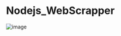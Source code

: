 # Nodejs_WebScrapper
![image](https://github.com/mubashir-786/Nodejs_WebScrapper/assets/60073150/9e81d7a8-fcd0-43e6-8dda-a11cc759a2ac)
